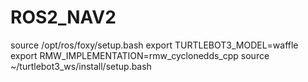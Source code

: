 # ROS2_NAV2

source /opt/ros/foxy/setup.bash
export TURTLEBOT3_MODEL=waffle
export RMW_IMPLEMENTATION=rmw_cyclonedds_cpp
source ~/turtlebot3_ws/install/setup.bash
